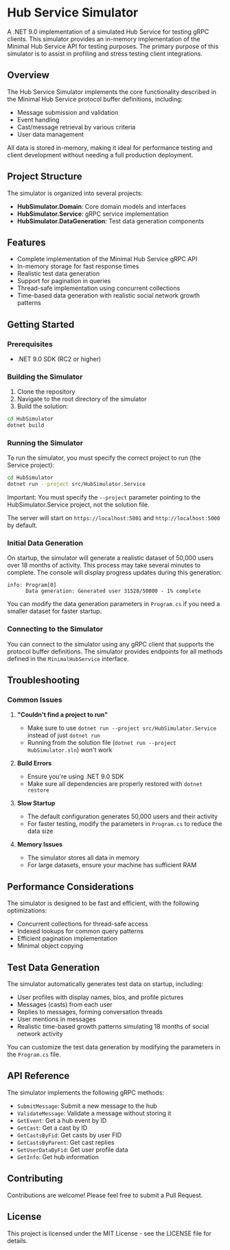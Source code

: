 # Hub Service Simulator

A .NET 9.0 implementation of a simulated Hub Service for testing gRPC clients. This simulator provides an in-memory implementation of the Minimal Hub Service API for testing purposes. The primary purpose of this simulator is to assist in profiling and stress testing client integrations.

## Overview

The Hub Service Simulator implements the core functionality described in the Minimal Hub Service protocol buffer definitions, including:

- Message submission and validation
- Event handling
- Cast/message retrieval by various criteria
- User data management

All data is stored in-memory, making it ideal for performance testing and client development without needing a full production deployment.

## Project Structure

The simulator is organized into several projects:

- **HubSimulator.Domain**: Core domain models and interfaces
- **HubSimulator.Service**: gRPC service implementation
- **HubSimulator.DataGeneration**: Test data generation components

## Features

- Complete implementation of the Minimal Hub Service gRPC API
- In-memory storage for fast response times
- Realistic test data generation
- Support for pagination in queries
- Thread-safe implementation using concurrent collections
- Time-based data generation with realistic social network growth patterns

## Getting Started

### Prerequisites

- .NET 9.0 SDK (RC2 or higher)

### Building the Simulator

1. Clone the repository
2. Navigate to the root directory of the simulator
3. Build the solution:

```bash
cd HubSimulator
dotnet build
```

### Running the Simulator

To run the simulator, you must specify the correct project to run (the Service project):

```bash
cd HubSimulator
dotnet run --project src/HubSimulator.Service
```

Important: You must specify the `--project` parameter pointing to the HubSimulator.Service project, not the solution file.

The server will start on `https://localhost:5001` and `http://localhost:5000` by default.

### Initial Data Generation

On startup, the simulator will generate a realistic dataset of 50,000 users over 18 months of activity. This process may take several minutes to complete. The console will display progress updates during this generation:

```
info: Program[0]
      Data generation: Generated user 31528/50000 - 1% complete
```

You can modify the data generation parameters in `Program.cs` if you need a smaller dataset for faster startup.

### Connecting to the Simulator

You can connect to the simulator using any gRPC client that supports the protocol buffer definitions. The simulator provides endpoints for all methods defined in the `MinimalHubService` interface.

## Troubleshooting

### Common Issues

1. **"Couldn't find a project to run"**
   - Make sure to use `dotnet run --project src/HubSimulator.Service` instead of just `dotnet run`
   - Running from the solution file (`dotnet run --project HubSimulator.sln`) won't work

2. **Build Errors**
   - Ensure you're using .NET 9.0 SDK
   - Make sure all dependencies are properly restored with `dotnet restore`

3. **Slow Startup**
   - The default configuration generates 50,000 users and their activity
   - For faster testing, modify the parameters in `Program.cs` to reduce the data size

4. **Memory Issues**
   - The simulator stores all data in memory
   - For large datasets, ensure your machine has sufficient RAM

## Performance Considerations

The simulator is designed to be fast and efficient, with the following optimizations:

- Concurrent collections for thread-safe access
- Indexed lookups for common query patterns
- Efficient pagination implementation
- Minimal object copying

## Test Data Generation

The simulator automatically generates test data on startup, including:

- User profiles with display names, bios, and profile pictures
- Messages (casts) from each user
- Replies to messages, forming conversation threads
- User mentions in messages
- Realistic time-based growth patterns simulating 18 months of social network activity

You can customize the test data generation by modifying the parameters in the `Program.cs` file.

## API Reference

The simulator implements the following gRPC methods:

- `SubmitMessage`: Submit a new message to the hub
- `ValidateMessage`: Validate a message without storing it
- `GetEvent`: Get a hub event by ID
- `GetCast`: Get a cast by ID
- `GetCastsByFid`: Get casts by user FID
- `GetCastsByParent`: Get cast replies
- `GetUserDataByFid`: Get user profile data
- `GetInfo`: Get hub information

## Contributing

Contributions are welcome! Please feel free to submit a Pull Request.

## License

This project is licensed under the MIT License - see the LICENSE file for details. 